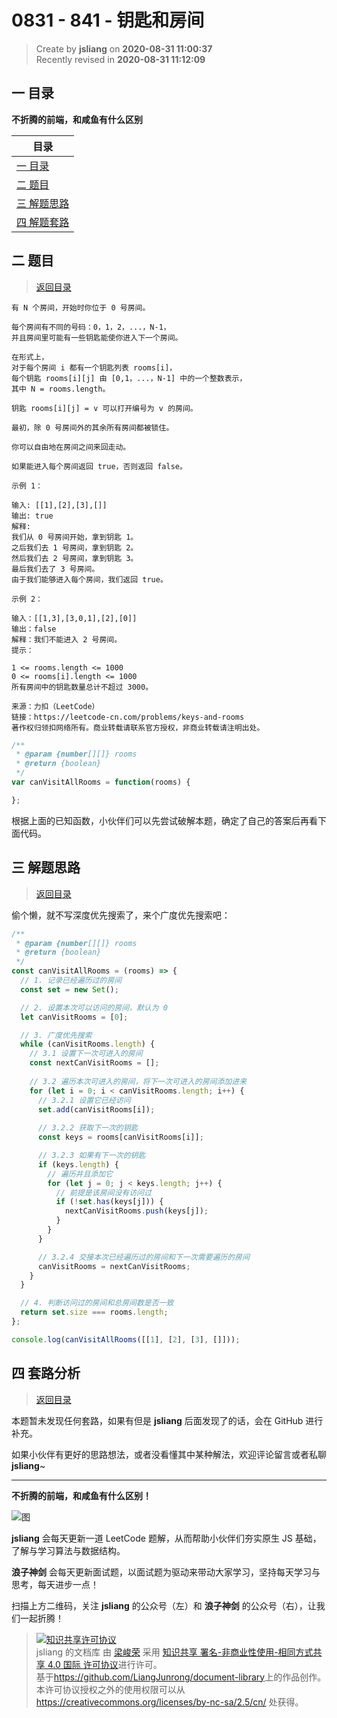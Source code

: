 0831 - 841 - 钥匙和房间
===

> Create by **jsliang** on **2020-08-31 11:00:37**  
> Recently revised in **2020-08-31 11:12:09**

## <a name="chapter-one" id="chapter-one"></a>一 目录

**不折腾的前端，和咸鱼有什么区别**

| 目录 |
| --- |
| [一 目录](#chapter-one) |
| <a name="catalog-chapter-two" id="catalog-chapter-two"></a>[二 题目](#chapter-two) |
| <a name="catalog-chapter-three" id="catalog-chapter-three"></a>[三 解题思路](#chapter-three) |
| <a name="catalog-chapter-four" id="catalog-chapter-four"></a>[四 解题套路](#chapter-four) |

## <a name="chapter-two" id="chapter-two"></a>二 题目

> [返回目录](#chapter-one)

```
有 N 个房间，开始时你位于 0 号房间。

每个房间有不同的号码：0，1，2，...，N-1，
并且房间里可能有一些钥匙能使你进入下一个房间。

在形式上，
对于每个房间 i 都有一个钥匙列表 rooms[i]，
每个钥匙 rooms[i][j] 由 [0,1，...，N-1] 中的一个整数表示，
其中 N = rooms.length。 

钥匙 rooms[i][j] = v 可以打开编号为 v 的房间。

最初，除 0 号房间外的其余所有房间都被锁住。

你可以自由地在房间之间来回走动。

如果能进入每个房间返回 true，否则返回 false。

示例 1：

输入: [[1],[2],[3],[]]
输出: true
解释:  
我们从 0 号房间开始，拿到钥匙 1。
之后我们去 1 号房间，拿到钥匙 2。
然后我们去 2 号房间，拿到钥匙 3。
最后我们去了 3 号房间。
由于我们能够进入每个房间，我们返回 true。

示例 2：

输入：[[1,3],[3,0,1],[2],[0]]
输出：false
解释：我们不能进入 2 号房间。
提示：

1 <= rooms.length <= 1000
0 <= rooms[i].length <= 1000
所有房间中的钥匙数量总计不超过 3000。

来源：力扣（LeetCode）
链接：https://leetcode-cn.com/problems/keys-and-rooms
著作权归领扣网络所有。商业转载请联系官方授权，非商业转载请注明出处。
```

```js
/**
 * @param {number[][]} rooms
 * @return {boolean}
 */
var canVisitAllRooms = function(rooms) {

};
```

根据上面的已知函数，小伙伴们可以先尝试破解本题，确定了自己的答案后再看下面代码。

## <a name="chapter-three" id="chapter-three"></a>三 解题思路

> [返回目录](#chapter-one)

偷个懒，就不写深度优先搜索了，来个广度优先搜索吧：

```js
/**
 * @param {number[][]} rooms
 * @return {boolean}
 */
const canVisitAllRooms = (rooms) => {
  // 1. 记录已经遍历过的房间
  const set = new Set();

  // 2. 设置本次可以访问的房间，默认为 0
  let canVisitRooms = [0];

  // 3. 广度优先搜索
  while (canVisitRooms.length) {
    // 3.1 设置下一次可进入的房间
    const nextCanVisitRooms = [];
    
    // 3.2 遍历本次可进入的房间，将下一次可进入的房间添加进来
    for (let i = 0; i < canVisitRooms.length; i++) {
      // 3.2.1 设置它已经访问
      set.add(canVisitRooms[i]);
      
      // 3.2.2 获取下一次的钥匙
      const keys = rooms[canVisitRooms[i]];

      // 3.2.3 如果有下一次的钥匙
      if (keys.length) {
        // 遍历并且添加它
        for (let j = 0; j < keys.length; j++) {
          // 前提是该房间没有访问过
          if (!set.has(keys[j])) {
            nextCanVisitRooms.push(keys[j]);
          }
        }
      }

      // 3.2.4 交接本次已经遍历过的房间和下一次需要遍历的房间
      canVisitRooms = nextCanVisitRooms;
    }
  }

  // 4. 判断访问过的房间和总房间数是否一致
  return set.size === rooms.length;
};

console.log(canVisitAllRooms([[1], [2], [3], []]));
```

## <a name="chapter-four" id="chapter-four"></a>四 套路分析

> [返回目录](#chapter-one)

本题暂未发现任何套路，如果有但是 **jsliang** 后面发现了的话，会在 GitHub 进行补充。

如果小伙伴有更好的思路想法，或者没看懂其中某种解法，欢迎评论留言或者私聊 **jsliang**~

---

**不折腾的前端，和咸鱼有什么区别！**

![图](https://github.com/LiangJunrong/document-library/blob/master/public-repertory/img/z-index-small.png?raw=true)

**jsliang** 会每天更新一道 LeetCode 题解，从而帮助小伙伴们夯实原生 JS 基础，了解与学习算法与数据结构。

**浪子神剑** 会每天更新面试题，以面试题为驱动来带动大家学习，坚持每天学习与思考，每天进步一点！

扫描上方二维码，关注 **jsliang** 的公众号（左）和 **浪子神剑** 的公众号（右），让我们一起折腾！

> <a rel="license" href="http://creativecommons.org/licenses/by-nc-sa/4.0/"><img alt="知识共享许可协议" style="border-width:0" src="https://i.creativecommons.org/l/by-nc-sa/4.0/88x31.png" /></a><br /><span xmlns:dct="http://purl.org/dc/terms/" property="dct:title">jsliang 的文档库</span> 由 <a xmlns:cc="http://creativecommons.org/ns#" href="https://github.com/LiangJunrong/document-library" property="cc:attributionName" rel="cc:attributionURL">梁峻荣</a> 采用 <a rel="license" href="http://creativecommons.org/licenses/by-nc-sa/4.0/">知识共享 署名-非商业性使用-相同方式共享 4.0 国际 许可协议</a>进行许可。<br />基于<a xmlns:dct="http://purl.org/dc/terms/" href="https://github.com/LiangJunrong/document-library" rel="dct:source">https://github.com/LiangJunrong/document-library</a>上的作品创作。<br />本许可协议授权之外的使用权限可以从 <a xmlns:cc="http://creativecommons.org/ns#" href="https://creativecommons.org/licenses/by-nc-sa/2.5/cn/" rel="cc:morePermissions">https://creativecommons.org/licenses/by-nc-sa/2.5/cn/</a> 处获得。